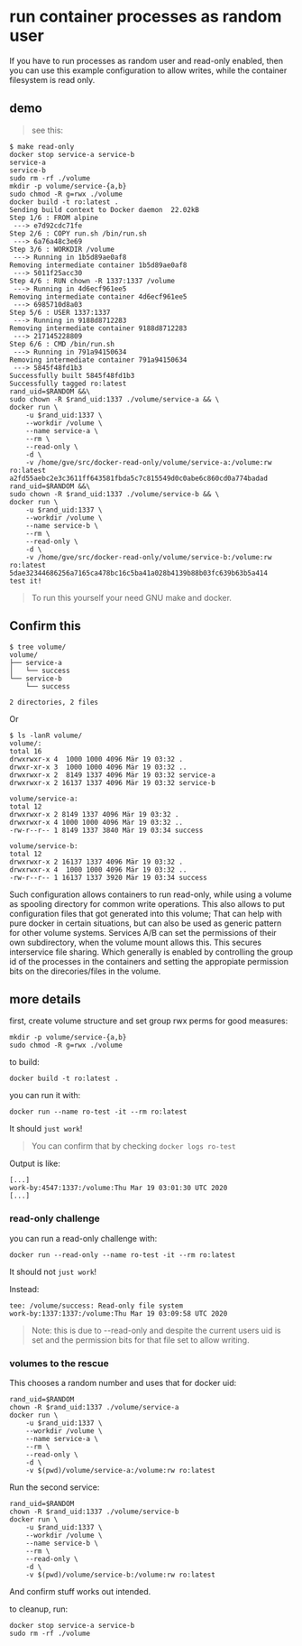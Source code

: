 # run container processes as random user

If you have to run processes as random user and read-only enabled, then you can
use this example configuration to allow writes, while the container filesystem
is read only.

## demo

> see this:

```
$ make read-only
docker stop service-a service-b
service-a
service-b
sudo rm -rf ./volume
mkdir -p volume/service-{a,b}
sudo chmod -R g=rwx ./volume
docker build -t ro:latest .
Sending build context to Docker daemon  22.02kB
Step 1/6 : FROM alpine
 ---> e7d92cdc71fe
Step 2/6 : COPY run.sh /bin/run.sh
 ---> 6a76a48c3e69
Step 3/6 : WORKDIR /volume
 ---> Running in 1b5d89ae0af8
Removing intermediate container 1b5d89ae0af8
 ---> 5011f25acc30
Step 4/6 : RUN chown -R 1337:1337 /volume
 ---> Running in 4d6ecf961ee5
Removing intermediate container 4d6ecf961ee5
 ---> 6985710d8a03
Step 5/6 : USER 1337:1337
 ---> Running in 9188d8712283
Removing intermediate container 9188d8712283
 ---> 217145228809
Step 6/6 : CMD /bin/run.sh
 ---> Running in 791a94150634
Removing intermediate container 791a94150634
 ---> 5845f48fd1b3
Successfully built 5845f48fd1b3
Successfully tagged ro:latest
rand_uid=$RANDOM &&\
sudo chown -R $rand_uid:1337 ./volume/service-a && \
docker run \
	-u $rand_uid:1337 \
	--workdir /volume \
	--name service-a \
	--rm \
	--read-only \
	-d \
	-v /home/gve/src/docker-read-only/volume/service-a:/volume:rw ro:latest
a2fd55aebc2e3c3611ff643581fbda5c7c815549d0c0abe6c860cd0a774badad
rand_uid=$RANDOM &&\
sudo chown -R $rand_uid:1337 ./volume/service-b && \
docker run \
	-u $rand_uid:1337 \
	--workdir /volume \
	--name service-b \
	--rm \
	--read-only \
	-d \
	-v /home/gve/src/docker-read-only/volume/service-b:/volume:rw ro:latest
5dae32344686256a7165ca478bc16c5ba41a028b4139b88b03fc639b63b5a414
test it!

```

> To run this yourself your need GNU make and docker.



## Confirm this
```
$ tree volume/
volume/
├── service-a
│   └── success
└── service-b
    └── success

2 directories, 2 files
```

Or
```
$ ls -lanR volume/
volume/:
total 16
drwxrwxr-x 4  1000 1000 4096 Mär 19 03:32 .
drwxr-xr-x 3  1000 1000 4096 Mär 19 03:32 ..
drwxrwxr-x 2  8149 1337 4096 Mär 19 03:32 service-a
drwxrwxr-x 2 16137 1337 4096 Mär 19 03:32 service-b

volume/service-a:
total 12
drwxrwxr-x 2 8149 1337 4096 Mär 19 03:32 .
drwxrwxr-x 4 1000 1000 4096 Mär 19 03:32 ..
-rw-r--r-- 1 8149 1337 3840 Mär 19 03:34 success

volume/service-b:
total 12
drwxrwxr-x 2 16137 1337 4096 Mär 19 03:32 .
drwxrwxr-x 4  1000 1000 4096 Mär 19 03:32 ..
-rw-r--r-- 1 16137 1337 3920 Mär 19 03:34 success
```


Such configuration allows containers to run read-only, while using a volume as
spooling directory for common write operations. This also allows to put
configuration files that got generated into this volume; That can help with
pure docker in certain situations, but can also be used as generic pattern for
other volume systems. Services A/B can set the permissions of their own
subdirectory, when the volume mount allows this. This secures interservice file
sharing. Which generally is enabled by controlling the group id of the
processes in the containers and setting the appropiate permission bits on the
direcories/files in the volume.


## more details

first, create volume structure and set group rwx perms for good measures:
```
mkdir -p volume/service-{a,b}
sudo chmod -R g=rwx ./volume
```

to build:
```
docker build -t ro:latest .
```

you can run it with:
```
docker run --name ro-test -it --rm ro:latest
```
It should `just work`!

> You can confirm that by checking `docker logs ro-test`

Output is like:
```
[...]
work-by:4547:1337:/volume:Thu Mar 19 03:01:30 UTC 2020
[...]
```

### read-only challenge
you can run a read-only challenge with:
```
docker run --read-only --name ro-test -it --rm ro:latest
```
It should not `just work`!

Instead:
```
tee: /volume/success: Read-only file system
work-by:1337:1337:/volume:Thu Mar 19 03:09:58 UTC 2020
```
> Note: this is due to --read-only and despite the current users uid is set and the permission bits for that file set to allow writing.


### volumes to the rescue


This chooses a random number and uses that for docker uid:
```
rand_uid=$RANDOM
chown -R $rand_uid:1337 ./volume/service-a
docker run \
    -u $rand_uid:1337 \
    --workdir /volume \
    --name service-a \
    --rm \
    --read-only \
    -d \
    -v $(pwd)/volume/service-a:/volume:rw ro:latest
```

Run the second service:

```
rand_uid=$RANDOM
chown -R $rand_uid:1337 ./volume/service-b
docker run \
    -u $rand_uid:1337 \
    --workdir /volume \
    --name service-b \
    --rm \
    --read-only \
    -d \
    -v $(pwd)/volume/service-b:/volume:rw ro:latest
```

And confirm stuff works out intended.

to cleanup, run:
```
docker stop service-a service-b
sudo rm -rf ./volume
```
